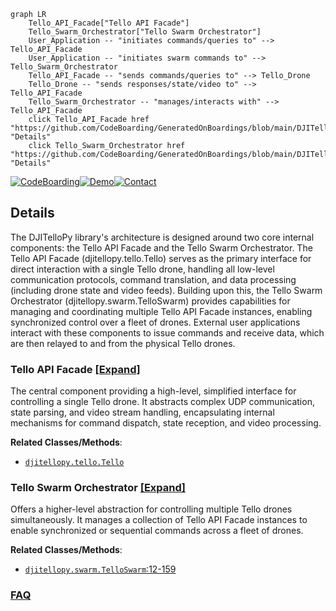 ```mermaid
graph LR
    Tello_API_Facade["Tello API Facade"]
    Tello_Swarm_Orchestrator["Tello Swarm Orchestrator"]
    User_Application -- "initiates commands/queries to" --> Tello_API_Facade
    User_Application -- "initiates swarm commands to" --> Tello_Swarm_Orchestrator
    Tello_API_Facade -- "sends commands/queries to" --> Tello_Drone
    Tello_Drone -- "sends responses/state/video to" --> Tello_API_Facade
    Tello_Swarm_Orchestrator -- "manages/interacts with" --> Tello_API_Facade
    click Tello_API_Facade href "https://github.com/CodeBoarding/GeneratedOnBoardings/blob/main/DJITelloPy/Tello_API_Facade.md" "Details"
    click Tello_Swarm_Orchestrator href "https://github.com/CodeBoarding/GeneratedOnBoardings/blob/main/DJITelloPy/Tello_Swarm_Orchestrator.md" "Details"
```

[![CodeBoarding](https://img.shields.io/badge/Generated%20by-CodeBoarding-9cf?style=flat-square)](https://github.com/CodeBoarding/CodeBoarding)[![Demo](https://img.shields.io/badge/Try%20our-Demo-blue?style=flat-square)](https://www.codeboarding.org/demo)[![Contact](https://img.shields.io/badge/Contact%20us%20-%20contact@codeboarding.org-lightgrey?style=flat-square)](mailto:contact@codeboarding.org)

## Details

The DJITelloPy library's architecture is designed around two core internal components: the Tello API Facade and the Tello Swarm Orchestrator. The Tello API Facade (djitellopy.tello.Tello) serves as the primary interface for direct interaction with a single Tello drone, handling all low-level communication protocols, command translation, and data processing (including drone state and video feeds). Building upon this, the Tello Swarm Orchestrator (djitellopy.swarm.TelloSwarm) provides capabilities for managing and coordinating multiple Tello API Facade instances, enabling synchronized control over a fleet of drones. External user applications interact with these components to issue commands and receive data, which are then relayed to and from the physical Tello drones.

### Tello API Facade [[Expand]](./Tello_API_Facade.md)
The central component providing a high-level, simplified interface for controlling a single Tello drone. It abstracts complex UDP communication, state parsing, and video stream handling, encapsulating internal mechanisms for command dispatch, state reception, and video processing.


**Related Classes/Methods**:

- <a href="https://github.com/damiafuentes/DJITelloPy/blob/master/djitellopy/tello.py" target="_blank" rel="noopener noreferrer">`djitellopy.tello.Tello`</a>


### Tello Swarm Orchestrator [[Expand]](./Tello_Swarm_Orchestrator.md)
Offers a higher-level abstraction for controlling multiple Tello drones simultaneously. It manages a collection of Tello API Facade instances to enable synchronized or sequential commands across a fleet of drones.


**Related Classes/Methods**:

- <a href="https://github.com/damiafuentes/DJITelloPy/blob/master/djitellopy/swarm.py#L12-L159" target="_blank" rel="noopener noreferrer">`djitellopy.swarm.TelloSwarm`:12-159</a>




### [FAQ](https://github.com/CodeBoarding/GeneratedOnBoardings/tree/main?tab=readme-ov-file#faq)